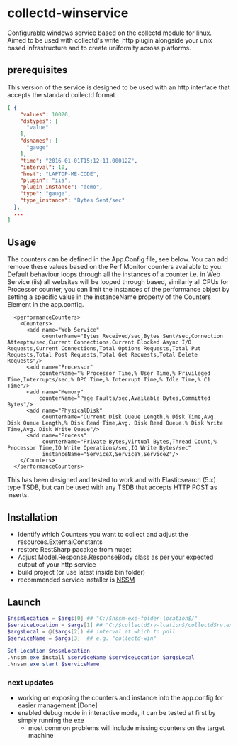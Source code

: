 ﻿# collectd-winservice
Configurable windows service based on the collectd module for linux. Aimed to be used with collectd's write_http plugin alongside your unix based infrastructure and to create uniformity across platforms.

## prerequisites
This version of the service is designed to be used with an http interface that accepts the standard collectd format
```JSON
[ {    
    "values": 10020,
    "dstypes": [
      "value"
    ],
    "dsnames": [
      "gauge"
    ],
    "time": "2016-01-01T15:12:11.00012Z",
    "interval": 10,
    "host": "LAPTOP-ME-CODE",
    "plugin": "iis",
    "plugin_instance": "demo",
    "type": "gauge",
    "type_instance": "Bytes Sent/sec"
  }, 
  ...
]
```

## Usage 
The counters can be defined in the App.Config file, see below. You can add remove these values based on the Perf Monitor counters available to you.
Default behaviour loops through all the instances of a counter i.e. in Web Service (iis) all websites will be looped through based, similarly all CPUs for Processor counter, 
you can limit the instances of the performance object by setting a specific value in the instanceName property of the Counters Element in the app.config.

```CONFIG
  <performanceCounters>
    <Counters>
      <add name="Web Service"
           counterName="Bytes Received/sec,Bytes Sent/sec,Connection Attempts/sec,Current Connections,Current Blocked Async I/O Requests,Current Connections,Total Options Requests,Total Put Requests,Total Post Requests,Total Get Requests,Total Delete Requests"/>
      <add name="Processor"
          counterName="% Processor Time,% User Time,% Privileged Time,Interrupts/sec,% DPC Time,% Interrupt Time,% Idle Time,% C1 Time"/>
      <add name="Memory"
          counterName="Page Faults/sec,Available Bytes,Committed Bytes"/>
      <add name="PhysicalDisk"
           counterName="Current Disk Queue Length,% Disk Time,Avg. Disk Queue Length,% Disk Read Time,Avg. Disk Read Queue,% Disk Write Time,Avg. Disk Write Queue"/>
      <add name="Process"
           counterName="Private Bytes,Virtual Bytes,Thread Count,% Processor Time,IO Write Operations/sec,IO Write Bytes/sec"
           instanceName="ServiceX,ServiceY,ServiceZ"/>
    </Counters>
  </performanceCounters>
```

This has been designed and tested to work and with Elasticsearch (5.x) type TSDB, but can be used with any TSDB that accepts HTTP POST as inserts. 

## Installation
 - Identify which Counters you want to collect and adjust the resources.ExternalConstants
 - restore RestSharp pacakge from nuget
 - Adjust Model.Response.ResponseBody class as per your expected output of your http service
 - build project (or use latest inside bin folder)
 - recommended service installer is [NSSM]("http://nssm.cc") 

## Launch


```powershell
$nssmLocation = $args[0] ## "C:/$nssm-exe-folder-location$/"
$serviceLocation = $args[1] ## "C:/$collectdSrv-lcation$/collectdSrv.exe"
$argsLocal = @($args[2]) ## interval at which to poll 
$serviceName = $args[3]  ## e.g. "collectd-win"

Set-Location $nssmLocation 
.\nssm.exe install $serviceName $serviceLocation $argsLocal
.\nssm.exe start $serviceName
```

### next updates
 - working on exposing the counters and instance into the app.config for easier management [Done]
 - enabled debug mode in interactive mode, it can be tested at first by simply running the exe
    - most common problems will include missing counters on the target machine
